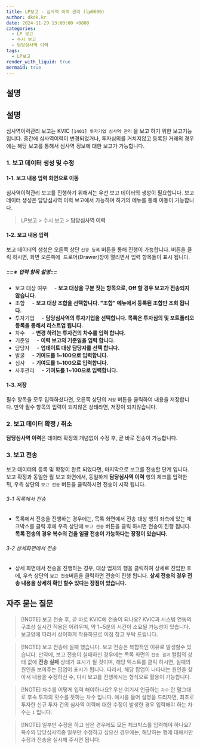 ```yaml
---
title: LP보고 - 심사역 이력 관리 (lp0600)
author: dkdk.kr
date: 2024-11-29 13:00:00 +0800
categories:
  - LP 보고
  - 수시 보고
  - 담당심사역 이력
tags:
  - LP보고
render_with_liquid: true
mermaid: true
---
```

## 설명
## 설명
심사역이력관리 보고는 KVIC `[1401] 투자기업 심사역 관리`  을 보고 하기 위한 보고기능 입니다.
중간에 심사역이력이 변경되었거나, 투자심의를 거치지않고 등록된 거래의 경우에는 해당 보고를 통해서 심사역 정보에 대한 보고가 가능합니다.
### 1. 보고 데이터 생성 및 수정
#### 1-1. 보고 내용 입력 화면으로 이동
심사역이력관리 보고를 진행하기 위해서는 우선 보고 데이터의 생성이 필요합니다.
보고 데이터 생성은 담당심사역 이력 보고에서 가능하며 하기의 메뉴를 통해 이동이 가능합니다.

> LP보고 > 수시 보고 > **담당심사역 이력**
#### 1-2. 보고 내용 입력
보고 데이터의 생성은 오른쪽 상단 `신규 등록` 버튼을 통해 진행이 가능합니다.
버튼을 클릭 하시면, 화면 오른쪽에  드로어(Drawer)창이 열리면서 입력 항목들이 표시 됩니다.
##### ==※ 입력 항목 설명==
- 보고 대상 여부
    - **보고 대상을 구분 짓는 항목으로, Off 할 경우 보고가 전송되지 않습니다.**
- 조합
    - **보고 대상 조합을 선택합니다. "조합" 메뉴에서 등록된 조합만 조회 됩니다.**
- 투자기업
    - **담당심사역의 투자기업을 선택합니다. 목록은 투자심의 및 포트폴리오 등록을 통해서 리스트업 됩니다.**
- 차수
    - **변경 하려는 투자건의 차수를 입력 합니다.**
- 기준일
    - **이력 보고의 기준일을 입력 합니다.**
- 담당자
    - **업데이트 대상 담당자를 선택 합니다.**
- 발굴
    - **기여도를 1~100으로 입력합니다.**
- 심사
    - **기여도를 1~100으로 입력합니다.**
- 사후관리
    - **기여도를 1~100으로 입력합니다.**

#### 1-3. 저장
필수 항목을 모두 입력하셨다면, 오른쪽 상단의 `저장` 버튼을 클릭하여 내용을 저장합니다.
만약 필수 항목의 입력이 되지않은 상태라면, 저장이 되지않습니다.

### 2. 보고 데이터 확정 / 취소 
**담당심사역 이력**은 데이터 확정의 개념없이 수정 후, 곧 바로 전송이 가능합니다.

### 3. 보고 전송 
보고 데이터의 등록 및 확정이 완료 되었다면, 마지막으로 보고를 전송할 단계 입니다.
보고 확정과 동일한 월 보고 화면에서, 동일하게 **담당심사역 이력** 행의 체크를 입력한 뒤, 우측 상단의 
`보고 전송` 버튼을 클릭하시면 전송이 시작 됩니다.
###### 3-1 목록에서 전송
- 목록에서 전송을 진행하는 경우에는, 목록 화면에서 전송 대상 행의 좌측에 있는 체크박스를 클릭 후에 우측 상단에 `보고 전송` 버튼을 클릭 하시면 전송이 진행 됩니다. **목록 전송의 경우 복수의 건을 일괄 전송이 가능하다는 장정이 있습니다.** 
###### 3-2 상세화면에서 전송
- 상세 화면에서 전송을 진행하는 경우, 대상 업체의 행을 클릭하여 상세로 진입한 후에, 우측 상단의 `보고 전송`버튼을 클릭하면 전송이 진행 됩니다. **상세 전송의 경우 전송 내용을 상세히 확인 할수 있다는 장점이 있습니다.**
　
## 자주 묻는 질문 

>[!NOTE] 보고 전송 후, 곧 바로 KVIC에 전송이 되나요?
>KVIC과 시스템 연동의 구조상 실시간 적용은 어려우며, 약 1~5분의 시간이 소요될 가능성이 있습니다. 보고양에 따라서 상이하게 작용하므로 이점 참고 부탁 드립니다.

>[!NOTE] 보고 전송에 실패 했습니다.
>보고 전송은 복합적인 이유로 발생할수 있습니다. 만약에, 보고 전송이 실패하신 경우에는 목록 화면의 `전송 결과` 컬럼의 상태 값에 **전송 실패** 상태가 표시가 될 것이며, 해당 텍스트를 클릭 하시면, 실패의 원인을 보여주는 팝업이 표시가 됩니다. 따라서, 해당 팝업이 나타내는 원인을 찾아서 내용을 수정하신 수, 다시 보고를 진행하시는 형식으로 활용이 가능합니다.

>[!NOTE] 차수를 어떻게 입력 해야하나요?
>우선 여기서 언급하는 `차수` 란 말그대로 후속 투자의 횟수를 뜻하는 차수 입니다.
>예시를 들어 설명을 드리자면, 최초로 투자한 신규 투자 건의 심사역 이력에 대한 수정이 발생한 경우 입력해야 하는 차수는 `1` 입니다. 

>[!NOTE] 일부만 수정을 하고 싶은 경우에도 모든 체크박스를 입력해야 하나요?
>복수의 담당심사역중 일부만 수정하고 싶으신 경우에는, 해당하는 행에 대해서만 수정과 전송을 실시해 주시면 됩니다.